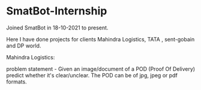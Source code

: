 # SmatBot-Internship

Joined SmatBot in 18-10-2021 to present.

Here I have done projects for clients Mahindra Logistics, TATA , sent-gobain and DP world.


Mahindra Logistics:

problem statement - Given an image/document of a POD (Proof Of Delivery) predict whether it's clear/unclear. The POD can be of jpg, jpeg or pdf formats.
